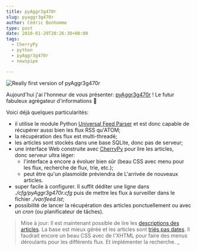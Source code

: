 ```yaml
---
title: pyAggr3g470r
slug: pyaggr3g470r
author: Cédric Bonhomme
type: post
date: 2010-01-29T20:26:30+00:00
tags:
  - CherryPy
  - python
  - pyAggr3g470r
  - newspipe

---
```

![Really first version of pyAggr3g470r](/images/blog/2010/01/pyAggr3g470r.png)

Aujourd'hui j'ai l'honneur de vous présenter: [pyAggr3g470r][2] !
Le futur fabuleux agrégateur d'informations 🙂

Voici déjà quelques particularités:

- il utilise le module Python [Universal Feed Parser][3] et est donc capable de
  récupérer aussi bien les flux RSS qu'ATOM;
- la récupération des flux est multi-threadé;
- les articles sont stockés dans une base SQLite, donc pas de serveur;
- une interface Web construite avec [CherryPy][4] pour lire les articles,
  donc serveur ultra léger: 
  - l'interface a encore a évoluer bien sûr (beau CSS avec menu pour les flux,
    recherche de flux, trie, etc.);
  - peut être qu'un plasmoïde préviendra de L'arrivée de nouveaux articles.
- super facile à configurer. Il suffit déditer une ligne dans _./cfg/pyAggr3g470r.cfg_
  puis de mettre les flux à surveiller dans le fichier _./var/feed.lst_;
- possibilité de lancer la récupération des articles ponctuellement ou avec un
  _cron_ (ou planificateur de tâches).


> Mise à jour:
> Il est maintenant possible de lire les [descriptions des articles][5].
> La base est mieux gérée et les articles sont [triés pas dates][6].
> Il faudrait encore un beau CSS avec de l'XHTML pour faire des menus
> déroulants pour les différents flux. Et implémenter la recherche.
_

 [1]: /images/blog/2010/01/pyAggr3g470r.png
 [2]: https://git.sr.ht/~cedric/pyAggr3g470r
 [3]: https://pypi.org/project/feedparser/
 [4]: https://github.com/cherrypy/cherrypy
 [5]: /images/blog/2010/01/pyAggr3g470r-2.png
 [6]: /images/blog/2010/01/pyAggr3g470r-1.png

